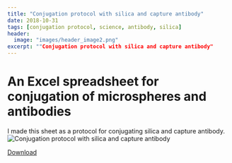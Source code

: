 ```yaml
---
title: "Conjugation protocol with silica and capture antibody"
date: 2018-10-31
tags: [conjugation protocol, science, antibody, silica]
header:
  image: "images/header_image2.png"
excerpt: ""Conjugation protocol with silica and capture antibody"
---
```


# An Excel spreadsheet for conjugation of microspheres and antibodies
I made this sheet as a protocol for conjugating silica and capture antibody.
<img src="{{ site.url }}{{site.baseurl }}/images/science/conjugation_protocol_with_silica_and_capture_antibody.png" alt="Conjugation protocol with silica and capture antibody">

[Download](https://github.com/scotttmoen/Science)
